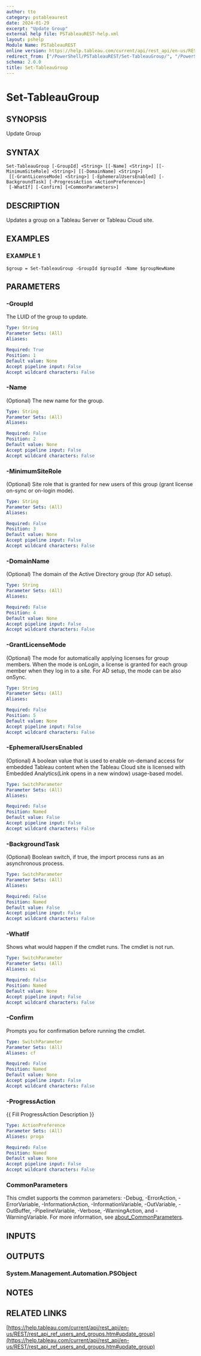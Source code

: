 ```yaml
---
author: tto
category: pstableaurest
date: 2024-01-29
excerpt: "Update Group"
external help file: PSTableauREST-help.xml
layout: pshelp
Module Name: PSTableauREST
online version: https://help.tableau.com/current/api/rest_api/en-us/REST/rest_api_ref_users_and_groups.htm#update_group
redirect_from: ["/PowerShell/PSTableauREST/Set-TableauGroup/", "/PowerShell/PSTableauREST/set-tableaugroup/", "/PowerShell/set-tableaugroup/"]
schema: 2.0.0
title: Set-TableauGroup
---
```


# Set-TableauGroup

## SYNOPSIS
Update Group

## SYNTAX

```
Set-TableauGroup [-GroupId] <String> [[-Name] <String>] [[-MinimumSiteRole] <String>] [[-DomainName] <String>]
 [[-GrantLicenseMode] <String>] [-EphemeralUsersEnabled] [-BackgroundTask] [-ProgressAction <ActionPreference>]
 [-WhatIf] [-Confirm] [<CommonParameters>]
```

## DESCRIPTION
Updates a group on a Tableau Server or Tableau Cloud site.

## EXAMPLES

### EXAMPLE 1
```
$group = Set-TableauGroup -GroupId $groupId -Name $groupNewName
```

## PARAMETERS

### -GroupId
The LUID of the group to update.

```yaml
Type: String
Parameter Sets: (All)
Aliases:

Required: True
Position: 1
Default value: None
Accept pipeline input: False
Accept wildcard characters: False
```

### -Name
(Optional) The new name for the group.

```yaml
Type: String
Parameter Sets: (All)
Aliases:

Required: False
Position: 2
Default value: None
Accept pipeline input: False
Accept wildcard characters: False
```

### -MinimumSiteRole
(Optional) Site role that is granted for new users of this group (grant license on-sync or on-login mode).

```yaml
Type: String
Parameter Sets: (All)
Aliases:

Required: False
Position: 3
Default value: None
Accept pipeline input: False
Accept wildcard characters: False
```

### -DomainName
(Optional) The domain of the Active Directory group (for AD setup).

```yaml
Type: String
Parameter Sets: (All)
Aliases:

Required: False
Position: 4
Default value: None
Accept pipeline input: False
Accept wildcard characters: False
```

### -GrantLicenseMode
(Optional) The mode for automatically applying licenses for group members.
When the mode is onLogin, a license is granted for each group member when they log in to a site.
For AD setup, the mode can be also onSync.

```yaml
Type: String
Parameter Sets: (All)
Aliases:

Required: False
Position: 5
Default value: None
Accept pipeline input: False
Accept wildcard characters: False
```

### -EphemeralUsersEnabled
(Optional) A boolean value that is used to enable on-demand access for embedded Tableau content when the
Tableau Cloud site is licensed with Embedded Analytics(Link opens in a new window) usage-based model.

```yaml
Type: SwitchParameter
Parameter Sets: (All)
Aliases:

Required: False
Position: Named
Default value: False
Accept pipeline input: False
Accept wildcard characters: False
```

### -BackgroundTask
(Optional) Boolean switch, if true, the import process runs as an asynchronous process.

```yaml
Type: SwitchParameter
Parameter Sets: (All)
Aliases:

Required: False
Position: Named
Default value: False
Accept pipeline input: False
Accept wildcard characters: False
```

### -WhatIf
Shows what would happen if the cmdlet runs.
The cmdlet is not run.

```yaml
Type: SwitchParameter
Parameter Sets: (All)
Aliases: wi

Required: False
Position: Named
Default value: None
Accept pipeline input: False
Accept wildcard characters: False
```

### -Confirm
Prompts you for confirmation before running the cmdlet.

```yaml
Type: SwitchParameter
Parameter Sets: (All)
Aliases: cf

Required: False
Position: Named
Default value: None
Accept pipeline input: False
Accept wildcard characters: False
```

### -ProgressAction
{{ Fill ProgressAction Description }}

```yaml
Type: ActionPreference
Parameter Sets: (All)
Aliases: proga

Required: False
Position: Named
Default value: None
Accept pipeline input: False
Accept wildcard characters: False
```

### CommonParameters
This cmdlet supports the common parameters: -Debug, -ErrorAction, -ErrorVariable, -InformationAction, -InformationVariable, -OutVariable, -OutBuffer, -PipelineVariable, -Verbose, -WarningAction, and -WarningVariable. For more information, see [about_CommonParameters](http://go.microsoft.com/fwlink/?LinkID=113216).

## INPUTS

## OUTPUTS

### System.Management.Automation.PSObject
## NOTES

## RELATED LINKS

[https://help.tableau.com/current/api/rest_api/en-us/REST/rest_api_ref_users_and_groups.htm#update_group](https://help.tableau.com/current/api/rest_api/en-us/REST/rest_api_ref_users_and_groups.htm#update_group)

